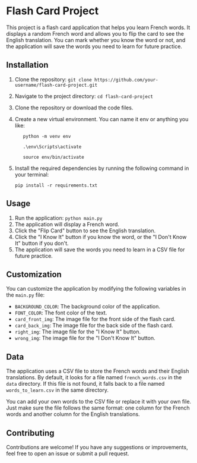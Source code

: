 # Flash Card Project

This project is a flash card application that helps you learn French words. It displays a random French word and allows you to flip the card to see the English translation. You can mark whether you know the word or not, and the application will save the words you need to learn for future practice.

## Installation

1. Clone the repository: `git clone https://github.com/your-username/flash-card-project.git`
1. Navigate to the project directory: `cd flash-card-project`
1. Clone the repository or download the code files.
1. Create a new virtual environment. You can name it env or anything you like:

   ```Shell
      python -m venv env
   ```

   ```Shell
      .\env\Scripts\activate
   ```

   ```Shell
      source env/bin/activate
   ```

1. Install the required dependencies by running the following command in your terminal:
   ```shell
   pip install -r requirements.txt
   ```

## Usage

1. Run the application: `python main.py`
2. The application will display a French word.
3. Click the "Flip Card" button to see the English translation.
4. Click the "I Know It" button if you know the word, or the "I Don't Know It" button if you don't.
5. The application will save the words you need to learn in a CSV file for future practice.

## Customization

You can customize the application by modifying the following variables in the `main.py` file:

- `BACKGROUND_COLOR`: The background color of the application.
- `FONT_COLOR`: The font color of the text.
- `card_front_img`: The image file for the front side of the flash card.
- `card_back_img`: The image file for the back side of the flash card.
- `right_img`: The image file for the "I Know It" button.
- `wrong_img`: The image file for the "I Don't Know It" button.

## Data

The application uses a CSV file to store the French words and their English translations. By default, it looks for a file named `french_words.csv` in the `data` directory. If this file is not found, it falls back to a file named `words_to_learn.csv` in the same directory.

You can add your own words to the CSV file or replace it with your own file. Just make sure the file follows the same format: one column for the French words and another column for the English translations.

## Contributing

Contributions are welcome! If you have any suggestions or improvements, feel free to open an issue or submit a pull request.

